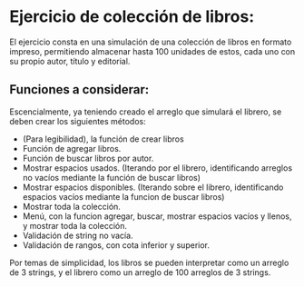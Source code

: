 # Ejercicio de colección de libros: 

El ejercicio consta en una simulación de una colección de libros en formato impreso, permitiendo almacenar hasta 100 unidades de estos, cada uno con su propio autor, título y editorial.

## Funciones a considerar:
Escencialmente, ya teniendo creado el arreglo que simulará el librero, se deben crear los siguientes métodos:
- (Para legibilidad), la función de crear libros
- Función de agregar libros.
- Función de buscar libros por autor. 
- Mostrar espacios usados. (Iterando por el librero, identificando arreglos no vacíos mediante la función de buscar libros) 
- Mostrar espacios disponibles. (Iterando sobre el librero, identificando espacios vacíos mediante la funcion de buscar libros)
- Mostrar toda la colección.
- Menú, con la funcion agregar, buscar, mostrar espacios vacíos y llenos, y mostrar toda la colección.
- Validación de string no vacía.
- Validación de rangos, con cota inferior y superior. 

Por temas de simplicidad, los libros se pueden interpretar como un arreglo de 3 strings, y el librero como un arreglo de 100 arreglos de 3 strings.

